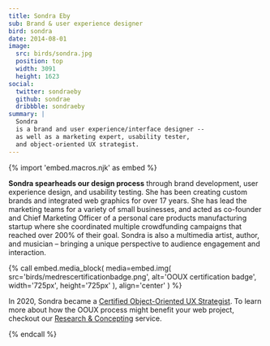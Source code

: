 ```yaml
---
title: Sondra Eby
sub: Brand & user experience designer
bird: sondra
date: 2014-08-01
image:
  src: birds/sondra.jpg
  position: top
  width: 3091
  height: 1623
social:
  twitter: sondraeby
  github: sondrae
  dribbble: sondraeby
summary: |
  Sondra
  is a brand and user experience/interface designer --
  as well as a marketing expert, usability tester, 
  and object-oriented UX strategist.
---
```


{% import 'embed.macros.njk' as embed %}

**Sondra spearheads our design process**
through brand development, user experience design, and usability testing.
She has been creating custom brands
and integrated web graphics for over 17 years.
She has lead the marketing teams
for a variety of small businesses,
and acted as co-founder and Chief Marketing Officer
of a personal care products manufacturing startup
where she coordinated multiple crowdfunding campaigns
that reached over 200% of their goal.
Sondra is also a multimedia artist, author, and musician –
bringing a unique perspective
to audience engagement and interaction.

{% call embed.media_block(
  media=embed.img(
    src='birds/medrescertificationbadge.png',
    alt='OOUX certification badge',
    width='725px',
    height='725px'
  ),
  align='center'
) %}

In 2020, Sondra became a [Certified Object-Oriented UX Strategist].
To learn more about how the OOUX process might benefit your web project,
checkout our [Research & Concepting] service.

{% endcall %}

[Certified Object-Oriented UX Strategist]:https://www.objectorientedux.com/strategists/SondraEby
[Research & Concepting]: /services/planning/
